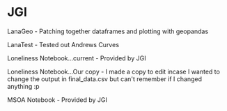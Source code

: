 # JGI
LanaGeo - Patching together dataframes and plotting with geopandas

LanaTest - Tested out Andrews Curves

Loneliness Notebook...current - Provided by JGI

Loneliness Notebook...Our copy - I made a copy to edit incase I wanted to change the output in final_data.csv but can't remember if I changed anything :p

MSOA Notebook - Provided by JGI
